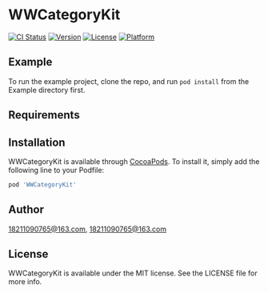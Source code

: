 # WWCategoryKit

[![CI Status](https://img.shields.io/travis/18211090765@163.com/WWCategoryKit.svg?style=flat)](https://travis-ci.org/18211090765@163.com/WWCategoryKit)
[![Version](https://img.shields.io/cocoapods/v/WWCategoryKit.svg?style=flat)](https://cocoapods.org/pods/WWCategoryKit)
[![License](https://img.shields.io/cocoapods/l/WWCategoryKit.svg?style=flat)](https://cocoapods.org/pods/WWCategoryKit)
[![Platform](https://img.shields.io/cocoapods/p/WWCategoryKit.svg?style=flat)](https://cocoapods.org/pods/WWCategoryKit)

## Example

To run the example project, clone the repo, and run `pod install` from the Example directory first.

## Requirements

## Installation

WWCategoryKit is available through [CocoaPods](https://cocoapods.org). To install
it, simply add the following line to your Podfile:

```ruby
pod 'WWCategoryKit'
```

## Author

18211090765@163.com, 18211090765@163.com

## License

WWCategoryKit is available under the MIT license. See the LICENSE file for more info.
